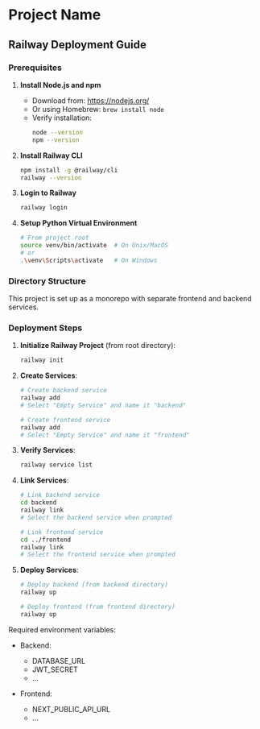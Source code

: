# Project Name

## Railway Deployment Guide

### Prerequisites

1. **Install Node.js and npm**
   - Download from: https://nodejs.org/
   - Or using Homebrew: `brew install node`
   - Verify installation:
     ```bash
     node --version
     npm --version
     ```

2. **Install Railway CLI**
   ```bash
   npm install -g @railway/cli
   railway --version
   ```

3. **Login to Railway**
   ```bash
   railway login
   ```

4. **Setup Python Virtual Environment**
   ```bash
   # From project root
   source venv/bin/activate  # On Unix/MacOS
   # or
   .\venv\Scripts\activate   # On Windows
   ```

### Directory Structure

This project is set up as a monorepo with separate frontend and backend services.

### Deployment Steps

1. **Initialize Railway Project** (from root directory):
   ```bash
   railway init
   ```

2. **Create Services**:
   ```bash
   # Create backend service
   railway add
   # Select "Empty Service" and name it "backend"
   
   # Create frontend service
   railway add
   # Select "Empty Service" and name it "frontend"
   ```

3. **Verify Services**:
   ```bash
   railway service list
   ```

4. **Link Services**:
   ```bash
   # Link backend service
   cd backend
   railway link
   # Select the backend service when prompted
   
   # Link frontend service
   cd ../frontend
   railway link
   # Select the frontend service when prompted
   ```

4. **Deploy Services**:
   ```bash
   # Deploy backend (from backend directory)
   railway up
   
   # Deploy frontend (from frontend directory)
   railway up
   ```

Required environment variables:
- Backend:
  - DATABASE_URL
  - JWT_SECRET
  - ...

- Frontend:
  - NEXT_PUBLIC_API_URL
  - ...